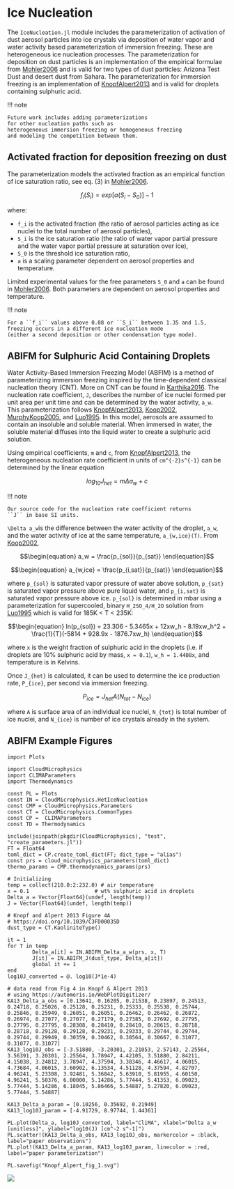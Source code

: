 # Ice Nucleation

The `IceNucleation.jl` module includes
  the parameterization of activation of dust aerosol particles into ice crystals
  via deposition of water vapor and water activity based parameterization of immersion freezing.
These are heterogeneous ice nucleation processes.
The parameterization for deposition on dust particles is an implementation of
  the empirical formulae from [Mohler2006](@cite)
  and is valid for two types of dust particles:
  Arizona Test Dust and desert dust from Sahara.
  The parameterization for immersion freezing is an implementation of [KnopfAlpert2013](@cite) 
  and is valid for droplets containing sulphuric acid.

!!! note

    Future work includes adding parameterizations
    for other nucleation paths such as
    heterogeneous immersion freezing or homogeneous freezing
    and modeling the competition between them.


## Activated fraction for deposition freezing on dust
The parameterization models the activated fraction
  as an empirical function of ice saturation ratio,
  see eq. (3) in [Mohler2006](@cite).
```math
\begin{equation}
f_i(S_i) = exp[a(S_i - S_0)] - 1
\end{equation}
```
where:
  - ``f_i`` is the activated fraction
      (the ratio of aerosol particles acting as ice nuclei to the total number of aerosol particles),
  - ``S_i`` is the ice saturation ratio
      (the ratio of water vapor partial pressure and the water vapor partial pressure at saturation over ice),
  - ``S_0`` is the threshold ice saturation ratio,
  - ``a`` is a scaling parameter dependent on aerosol properties and temperature.

Limited experimental values for the free parameters ``S_0`` and ``a`` can be found in [Mohler2006](@cite).
Both parameters are dependent on aerosol properties and temperature.

!!! note

    For a ``f_i`` values above 0.08 or ``S_i`` between 1.35 and 1.5,
    freezing occurs in a different ice nucleation mode
    (either a second deposition or other condensation type mode).

## ABIFM for Sulphuric Acid Containing Droplets
Water Activity-Based Immersion Freezing Model (ABFIM) 
  is a method of parameterizing immersion freezing inspired by the time-dependent
  classical nucleation theory (CNT). More on CNT can be found in [Karthika2016](@cite). 
  The nucleation rate coefficient, ``J``, describes the number of ice nuclei formed per unit area 
  per unit time and can be determined by the water activity, ``a_w``. This parameterization follows
  [KnopfAlpert2013](@cite), [Koop2002](@cite), [MurphyKoop2005](@cite), and [Luo1995](@cite). In this model,
  aerosols are assumed to contain an insoluble and soluble material. When immersed in water,
  the soluble material diffuses into the liquid water to create a sulphuric acid solution.


Using empirical coefficients, ``m`` and ``c``, from [KnopfAlpert2013](@cite), 
  the heterogeneous nucleation rate coefficient in units of ``cm^{-2}s^{-1}`` can be determined by the linear equation
```math
\begin{equation}
  log_{10}J_{het} = m \Delta a_w + c
\end{equation}
```
!!! note

    Our source code for the nucleation rate coefficient returns 
    ``J`` in base SI units.

``\Delta a_w``is the difference between the water activity of the droplet, ``a_w``, and the water activity of ice at the same temperature, ``a_{w,ice}(T)``. From [Koop2002](@cite), 
```math
\begin{equation}
  a_w = \frac{p_{sol}}{p_{sat}}
\end{equation}
```
```math
\begin{equation}
  a_{w,ice} = \frac{p_{i,sat}}{p_{sat}}
\end{equation}
```
where ``p_{sol}`` is saturated vapor pressure of water above solution, ``p_{sat}``
  is saturated vapor pressure above pure liquid water, and ``p_{i,sat}`` is saturated
  vapor pressure above ice. ``p_{sol}`` is determined in mbar using a parameterization
  for supercooled, binary ``H_2SO_4/H_2O`` solution from [Luo1995](@cite) which is valid for 185K < T < 235K:
```math
\begin{equation}
  ln(p_{sol}) = 23.306 - 5.3465x + 12xw_h - 8.19xw_h^2 + \frac{1}{T}(-5814 + 928.9x - 1876.7xw_h)
\end{equation}
```
where ``x`` is the weight fraction of sulphuric acid in the droplets
  (i.e. if droplets are 10% sulphuric acid by mass, ``x = 0.1``), ``w_h = 1.4408x``,
  and temperature is in Kelvins.

Once ``J_{het}`` is calculated, it can be used to determine the ice production rate, ``P_{ice}``, per second via immersion freezing.
```math
\begin{equation}
  P_{ice} = J_{het}A(N_{tot}-N_{ice})
\end{equation}
```
where ``A`` is surface area of an individual ice nuclei, ``N_{tot}`` is total number of ice nuclei, and ``N_{ice}`` is number of ice crystals already in the system. 

## ABIFM Example Figures
```@example
import Plots

import CloudMicrophysics
import CLIMAParameters
import Thermodynamics

const PL = Plots
const IN = CloudMicrophysics.HetIceNucleation
const CMP = CloudMicrophysics.Parameters
const CT = CloudMicrophysics.CommonTypes
const CP =  CLIMAParameters
const TD = Thermodynamics

include(joinpath(pkgdir(CloudMicrophysics), "test", "create_parameters.jl"))
FT = Float64
toml_dict = CP.create_toml_dict(FT; dict_type = "alias")
const prs = cloud_microphysics_parameters(toml_dict)
thermo_params = CMP.thermodynamics_params(prs)

# Initializing
temp = collect(210.0:2:232.0) # air temperature
x = 0.1                     # wt% sulphuric acid in droplets
Delta_a = Vector{Float64}(undef, length(temp))
J = Vector{Float64}(undef, length(temp))

# Knopf and Alpert 2013 Figure 4A
# https://doi.org/10.1039/C3FD00035D 
dust_type = CT.KaoliniteType()

it = 1
for T in temp
        Delta_a[it] = IN.ABIFM_Delta_a_w(prs, x, T)
        J[it] = IN.ABIFM_J(dust_type, Delta_a[it])
        global it += 1
end
log10J_converted = @. log10(J*1e-4)

# data read from Fig 4 in Knopf & Alpert 2013
# using https://automeris.io/WebPlotDigitizer/
KA13_Delta_a_obs = [0.13641, 0.16205, 0.21538, 0.23897, 0.24513, 0.24718, 0.25026, 0.25128, 0.25231, 0.25333, 0.25538, 0.25744, 0.25846, 0.25949, 0.26051, 0.26051, 0.26462, 0.26462, 0.26872, 0.26974, 0.27077, 0.27077, 0.27179, 0.27385, 0.27692, 0.27795, 0.27795, 0.27795, 0.28308, 0.28410, 0.28410, 0.28615, 0.28718, 0.28718, 0.29128, 0.29128, 0.29231, 0.29333, 0.29744, 0.29744, 0.29744, 0.29949, 0.30359, 0.30462, 0.30564, 0.30667, 0.31077, 0.31077, 0.31077]
KA13_log10J_obs = [-3.51880, -3.20301, 2.21053, 2.57143, 2.25564, 3.56391, 3.20301, 2.25564, 3.78947, 4.42105, 3.51880, 2.84211, 4.15038, 3.24812, 3.78947, 4.37594, 3.38346, 4.46617, 4.06015, 4.73684, 4.06015, 3.60902, 6.13534, 4.51128, 4.37594, 4.82707, 4.96241, 5.23308, 3.92481, 5.36842, 5.63910, 5.81955, 4.60150, 4.96241, 5.50376, 6.00000, 5.14286, 5.77444, 5.41353, 6.09023, 5.77444, 5.14286, 6.18045, 5.86466, 5.54887, 5.27820, 6.09023, 5.77444, 5.54887]

KA13_Delta_a_param = [0.10256, 0.35692, 0.21949]
KA13_log10J_param = [-4.91729, 8.97744, 1.44361]

PL.plot(Delta_a, log10J_converted, label="CliMA", xlabel="Delta a_w [unitless]", ylabel="log10(J) [cm^-2 s^-1]")
PL.scatter!(KA13_Delta_a_obs, KA13_log10J_obs, markercolor = :black, label="paper observations")
PL.plot!(KA13_Delta_a_param, KA13_log10J_param, linecolor = :red, label="paper parameterization")

PL.savefig("Knopf_Alpert_fig_1.svg")
```
![](Knopf_Alpert_fig_1.svg)